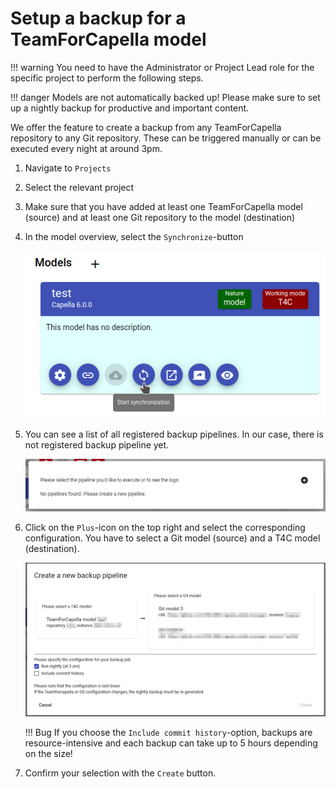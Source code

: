 <!--
 ~ SPDX-FileCopyrightText: Copyright DB Netz AG and the capella-collab-manager contributors
 ~ SPDX-License-Identifier: Apache-2.0
 -->

# Setup a backup for a TeamForCapella model

<!-- prettier-ignore -->
!!! warning
    You need to have the Administrator or Project Lead role for the specific
    project to perform the following steps.

<!-- prettier-ignore -->
!!! danger
    Models are not automatically backed up! Please make sure to set up a nightly backup for productive and important content.

We offer the feature to create a backup from any TeamForCapella repository to any Git repository. These can be triggered manually or can be executed every night at around 3pm.

<!-- prettier-ignore-start -->

1. Navigate to `Projects`
1. Select the relevant project
1. Make sure that you have added at least one TeamForCapella model (source) and
   at least one Git repository to the model (destination)
1. In the model overview, select the `Synchronize`-button

    ![Model overview](./model-overview.png)

1. You can see a list of all registered backup pipelines.
   In our case, there is not registered backup pipeline yet.

    ![Backup pipeline](./backups-overview.png)

1. Click on the `Plus`-icon on the top right and select the corresponding configuration.
   You have to select a Git model (source) and a T4C model (destination).

    ![Create a backup pipeline](./create-pipeline.png)

    !!! Bug
        If you choose the `Include commit history`-option, backups are resource-intensive
        and each backup can take up to 5 hours depending on the size!

1. Confirm your selection with the `Create` button.

<!-- prettier-ignore-end -->
